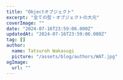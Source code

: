 ```yaml
---
title: "Objectオブジェクト"
excerpt: "全ての型・オブジェクトの大元"
coverImage: ""
date: "2024-07-16T23:59:06.000Z"
updatedAt: "2024-07-16T23:59:06.000Z"
tag: []
author:
  name: Tatsuroh Wakasugi
  picture: "/assets/blog/authors/WAT.jpg"
ogImage:
  url: ""
---
```

